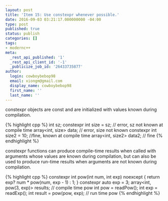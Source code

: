 ```yaml
---
layout: post
title: 'Item 15: Use constexpr whenever possible.'
date: 2016-09-03 03:21:17.000000000 -04:00
type: post
published: true
status: publish
categories: []
tags:
- modernc++
meta:
  _rest_api_published: '1'
  _rest_api_client_id: '-1'
  _publicize_job_id: '26433735877'
author:
  login: cowboybebop98
  email: xiongm@gmail.com
  display_name: cowboybebop98
  first_name: ''
  last_name: ''
---
```


constexpr objects are const and are initialized with values known during compilation.

{% highlight cpp %}
int sz;
constexpr int size = sz; // error, sz not known at compile time
array<int, size> data; // error, size not known
constexpr int size2 = 10; //fine, known at compile time
array<int, size2> data2; // fine
{% endhighlight %}

constexpr functions can produce compile-time results when called with arguments whose values are known during compilation, but can also be used to produce run-time results when arguments are not known during compilation.

{% highlight cpp %}
constexpr int pow(int num, int exp) noexcept
{
return exp? num * pow(num, exp - 1) : 1;
}
constexpr auto exp = 3;
array<int, pow(3, exp)> results; // compile time pow
int pow = readPow();
int exp = readExp();
int result  = pow(pow, exp); // run time pow
{% endhighlight %}
